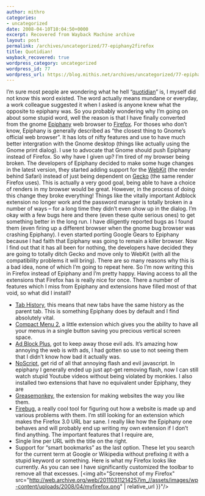 ```yaml
---
author: mithro
categories:
- uncategorized
date: 2008-04-10T10:04:50+0000
excerpt: Recovered from Wayback Machine archive
layout: post
permalink: /archives/uncategorized/77-epiphany2firefox
title: Quotidian!
wayback_recovered: true
wordpress_category: uncategorized
wordpress_id: 77
wordpress_url: https://blog.mithis.net/archives/uncategorized/77-epiphany2firefox
---
```

I’m sure most people are wondering what he hell “[quotidian](http://dictionary.reference.com/search?q=Quotidian&x=0&y=0)” is, I myself did not know this word existed.  The word actually means mundane or everyday, a work colleague suggested it when I asked is anyone knew what the opposite to epiphany was. So you probably wondering why I’m going on about some stupid word, well the reason is that I have finally converted from the gnome [Epiphany](http://live.gnome.org/Epiphany) web browser to [Firefox](http://www.mozilla.com/en-US/firefox/).
For thoses who don’t know, Epiphany is generally described as “the closest thing to Gnome’s official web browser”. It has lots of nifty features and use to have much better intergration with the Gnome desktop (things like actually using the Gnome print dialog). I use to advocate that Gnome should push Epiphany instead of Firefox.
So why have I given up? I’m tired of my browser being broken.
The developers of Epiphany decided to make some huge changes in the latest version, they started adding support for the [WebKit](http://webkit.org/) (the render behind Safari) instead of just being dependent on [Gecko](http://en.wikipedia.org/wiki/Gecko_(layout_engine)) (the same render Firefox uses). This is actually a very good goal, being able to have a choice of renders in my browser would be great. However, in the process of doing this change they broke everything! Things like the vitally important Adblock extension no longer work and the password manager is totally broken in a number of ways – for a long time they didn’t even show up in the dialog.
I’m okay with a few bugs here and there (even these quite serious ones) to get something better in the long run. I have diligently reported bugs as I found them (even firing up a different browser when the gnome bug browser was crashing Epiphany). I even started porting Google Gears to Epiphany because I had faith that Epiphany was going to remain a killer browser.
Now I find out that it has all been for nothing, the developers have decided they are going to totally ditch Gecko and move only to WebKit (with all the compatibility problems it will bring). There are so many reasons why this is a bad idea, none of which I’m going to repeat here.
So I’m now writing this in Firefox instead of Epiphany and I’m pretty happy. Having access to all the extensions that Firefox has is really nice for once. There a number of features which I miss from Epiphany and extensions have filled most of that void, so what did I install?
- [Tab History](http://www.penguinus.com/dev/tab_history/), this means that new tabs have the same history as the parent tab. This is something Epiphany does by default and I find absolutely vital.
- [Compact Menu 2](https://addons.mozilla.org/en-US/firefox/addon/4550), a little extension which gives you the ability to have all your menus in a single button saving you precious vertical screen space.
- [Ad Block Plus](http://adblockplus.org/en/), got to keep away those evil ads. It’s amazing how annoying the web is with ads, I had gotten so use to not seeing them that I didn’t know how bad it actually was.
- [NoScript](http://noscript.net/), get rid of all that annoying flash and evil javascript. In epiphany I generally ended up just apt-get removing flash, now I can still watch stupid Youtube videos without being violated by monkies.
I also installed two extensions that have no equivalent under Epiphany, they are
- [Greasemonkey](https://addons.mozilla.org/en-US/firefox/addon/748), the extension for making websites the way you like them.
- [Firebug](http://www.getfirebug.com/), a really cool tool for figuring out how a website is made up and various problems with them.
I’m still looking for an extension which makes the Firefox 3.0 URL bar sane. I really like how the Epiphany one behaves and will probably end up writing my own extension if I don’t find anything. The important features that I require are,
- Single line per URL with the title on the right.
- Support for “smart bookmarks” as the last option. These let you search for the current term at Google or Wikipedia without prefixing it with a stupid keyword or something.
Here is what my Firefox looks like currently. As you can see I have significantly customized the toolbar to remove all that excesses.
[<img alt="Screenshot of my Firefox" src="http://web.archive.org/web/20110311214257im_//assets/images/wp-content/uploads/2008/04/myfirefox.png" | relative_url }}"/>
